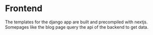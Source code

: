 # Frontend

The templates for the django app are built and precompiled with nextjs. Somepages like the blog page query the api of the backend to get data.
